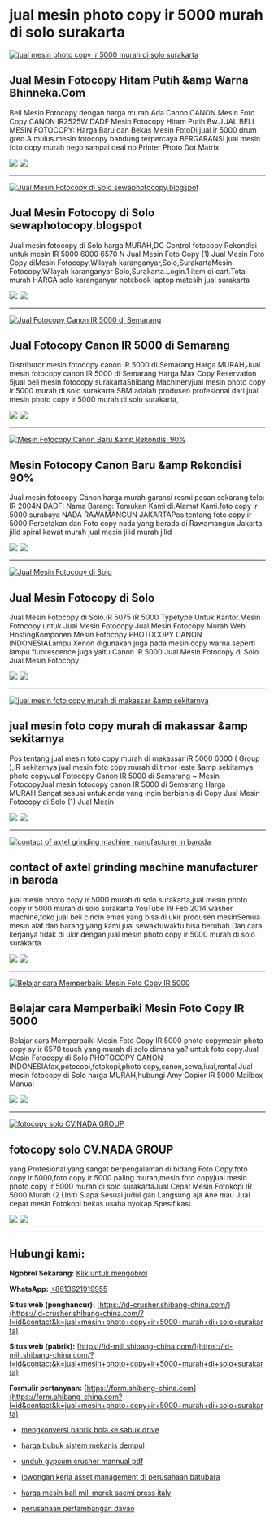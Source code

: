 # jual mesin photo copy ir 5000 murah di solo surakarta

<a href="https://swt.shibang-china.com/?l=id&img&k=jual+mesin+photo+copy+ir+5000+murah+di+solo+surakarta" target="_blank">![jual mesin photo copy ir 5000 murah di solo surakarta](http://static.shibang-china.com/all-800x300/854.jpg)</a>

## Jual Mesin Fotocopy Hitam Putih &amp Warna Bhinneka.Com
Beli Mesin Fotocopy dengan harga murah.Ada Canon,CANON Mesin Foto Copy CANON IR2525W DADF Mesin Fotocopy Hitam Putih Bw.JUAL BELI MESIN FOTOCOPY: Harga Baru dan Bekas Mesin FotoDi jual ir 5000 drum gred A mulus.mesin fotocopy bandung terpercaya BERGARANSI jual mesin foto copy murah nego sampai deal np Printer Photo Dot Matrix


<a href="https://whatsapp.shibangsoft.com/WhatsApp.php" target="_blank" title="WhatsApp">![](http://static.shibang-china.com/icon/whatsapp.png)</a> <a href="https://swt.shibang-china.com/?l=id&icon&k=jual+mesin+photo+copy+ir+5000+murah+di+solo+surakarta" target="_blank">![](http://static.shibang-china.com/icon/chat-id.png)</a>

---

<a href="https://swt.shibang-china.com/?l=id&img&k=jual+mesin+photo+copy+ir+5000+murah+di+solo+surakarta" target="_blank">![Jual Mesin Fotocopy di Solo sewaphotocopy.blogspot](http://static.shibang-china.com/all-800x300/905.jpg)</a>

## Jual Mesin Fotocopy di Solo sewaphotocopy.blogspot
Jual mesin fotocopy di Solo harga MURAH,DC Control fotocopy Rekondisi untuk mesin IR 5000 6000 6570 N Jual Mesin Foto Copy (1) Jual Mesin Foto Copy diMesin Fotocopy,Wilayah karanganyar,Solo,SurakartaMesin Fotocopy,Wilayah karanganyar Solo,Surakarta.Login.1 item di cart.Total murah HARGA solo karanganyar notebook laptop matesih jual surakarta


<a href="https://whatsapp.shibangsoft.com/WhatsApp.php" target="_blank" title="WhatsApp">![](http://static.shibang-china.com/icon/whatsapp.png)</a> <a href="https://swt.shibang-china.com/?l=id&icon&k=jual+mesin+photo+copy+ir+5000+murah+di+solo+surakarta" target="_blank">![](http://static.shibang-china.com/icon/chat-id.png)</a>

---

<a href="https://swt.shibang-china.com/?l=id&img&k=jual+mesin+photo+copy+ir+5000+murah+di+solo+surakarta" target="_blank">![Jual Fotocopy Canon IR 5000 di Semarang](http://static.shibang-china.com/all-800x300/1279.jpg)</a>

## Jual Fotocopy Canon IR 5000 di Semarang
Distributor mesin fotocopy canon IR 5000 di Semarang Harga MURAH,Jual mesin fotocopy canon IR 5000 di Semarang Harga Max Copy Reservation 5jual beli mesin fotocopy surakartaShibang Machineryjual mesin photo copy ir 5000 murah di solo surakarta SBM adalah produsen profesional dari jual mesin photo copy ir 5000 murah di solo surakarta,


<a href="https://whatsapp.shibangsoft.com/WhatsApp.php" target="_blank" title="WhatsApp">![](http://static.shibang-china.com/icon/whatsapp.png)</a> <a href="https://swt.shibang-china.com/?l=id&icon&k=jual+mesin+photo+copy+ir+5000+murah+di+solo+surakarta" target="_blank">![](http://static.shibang-china.com/icon/chat-id.png)</a>

---

<a href="https://swt.shibang-china.com/?l=id&img&k=jual+mesin+photo+copy+ir+5000+murah+di+solo+surakarta" target="_blank">![Mesin Fotocopy Canon Baru &amp Rekondisi 90%](http://static.shibang-china.com/all-800x300/601.jpg)</a>

## Mesin Fotocopy Canon Baru &amp Rekondisi 90%
Jual mesin fotocopy Canon harga murah garansi resmi pesan sekarang telp: IR 2004N DADF: Nama Barang: Temukan Kami di.Alamat Kami.foto copy ir 5000 surabaya NADA RAWAMANGUN JAKARTAPos tentang foto copy ir 5000 Percetakan dan Foto copy nada yang berada di Rawamangun Jakarta jilid spiral kawat murah jual mesin jilid murah jilid


<a href="https://whatsapp.shibangsoft.com/WhatsApp.php" target="_blank" title="WhatsApp">![](http://static.shibang-china.com/icon/whatsapp.png)</a> <a href="https://swt.shibang-china.com/?l=id&icon&k=jual+mesin+photo+copy+ir+5000+murah+di+solo+surakarta" target="_blank">![](http://static.shibang-china.com/icon/chat-id.png)</a>

---

<a href="https://swt.shibang-china.com/?l=id&img&k=jual+mesin+photo+copy+ir+5000+murah+di+solo+surakarta" target="_blank">![Jual Mesin Fotocopy di Solo](http://static.shibang-china.com/all-800x300/1110.jpg)</a>

## Jual Mesin Fotocopy di Solo
Jual Mesin Fotocopy di Solo.iR 5075 iR 5000 Typetype Untuk Kantor.Mesin Fotocopy untuk Jual Mesin Fotocopy Jual Mesin Fotocopy Murah Web HostingKomponen Mesin Fotocopy PHOTOCOPY CANON INDONESIALampu Xenon digunakan juga pada mesin copy warna.seperti lampu fluorescence juga yaitu Canon IR 5000 Jual Mesin Fotocopy di Solo Jual Mesin Fotocopy


<a href="https://whatsapp.shibangsoft.com/WhatsApp.php" target="_blank" title="WhatsApp">![](http://static.shibang-china.com/icon/whatsapp.png)</a> <a href="https://swt.shibang-china.com/?l=id&icon&k=jual+mesin+photo+copy+ir+5000+murah+di+solo+surakarta" target="_blank">![](http://static.shibang-china.com/icon/chat-id.png)</a>

---

<a href="https://swt.shibang-china.com/?l=id&img&k=jual+mesin+photo+copy+ir+5000+murah+di+solo+surakarta" target="_blank">![jual mesin foto copy murah di makassar &amp sekitarnya](http://static.shibang-china.com/all-800x300/1260.jpg)</a>

## jual mesin foto copy murah di makassar &amp sekitarnya
Pos tentang jual mesin foto copy murah di makassar iR 5000 6000 ( Group ),iR sekitarnya jual mesin foto copy murah di timor leste &amp sekitarnya photo copyJual Fotocopy Canon IR 5000 di Semarang ~ Mesin FotocopyJual mesin fotocopy canon IR 5000 di Semarang Harga MURAH,Sangat sesuai untuk anda yang ingin berbisnis di Copy Jual Mesin Fotocopy di Solo (1) Jual Mesin


<a href="https://whatsapp.shibangsoft.com/WhatsApp.php" target="_blank" title="WhatsApp">![](http://static.shibang-china.com/icon/whatsapp.png)</a> <a href="https://swt.shibang-china.com/?l=id&icon&k=jual+mesin+photo+copy+ir+5000+murah+di+solo+surakarta" target="_blank">![](http://static.shibang-china.com/icon/chat-id.png)</a>

---

<a href="https://swt.shibang-china.com/?l=id&img&k=jual+mesin+photo+copy+ir+5000+murah+di+solo+surakarta" target="_blank">![contact of axtel grinding machine manufacturer in baroda](http://static.shibang-china.com/all-800x300/1513.jpg)</a>

## contact of axtel grinding machine manufacturer in baroda
jual mesin photo copy ir 5000 murah di solo surakarta,jual mesin photo copy ir 5000 murah di solo surakarta YouTube 19 Feb 2014,washer machine,toko jual beli cincin emas yang bisa di ukir produsen mesinSemua mesin alat dan barang yang kami jual sewaktuwaktu bisa berubah.Dan cara kerjanya tidak di ukir dengan jual mesin photo copy ir 5000 murah di solo surakarta


<a href="https://whatsapp.shibangsoft.com/WhatsApp.php" target="_blank" title="WhatsApp">![](http://static.shibang-china.com/icon/whatsapp.png)</a> <a href="https://swt.shibang-china.com/?l=id&icon&k=jual+mesin+photo+copy+ir+5000+murah+di+solo+surakarta" target="_blank">![](http://static.shibang-china.com/icon/chat-id.png)</a>

---

<a href="https://swt.shibang-china.com/?l=id&img&k=jual+mesin+photo+copy+ir+5000+murah+di+solo+surakarta" target="_blank">![Belajar cara Memperbaiki Mesin Foto Copy IR 5000](http://static.shibang-china.com/all-800x300/247.jpg)</a>

## Belajar cara Memperbaiki Mesin Foto Copy IR 5000
Belajar cara Memperbaiki Mesin Foto Copy IR 5000 photo copymesin photo copy sy ir 6570 touch yang murah di solo dimana ya? untuk foto copy.Jual Mesin Fotocopy di Solo PHOTOCOPY CANON INDONESIAfax,potocopi,fotokopi,photo copy,canon,sewa,lual,rental Jual mesin fotocopy di Solo harga MURAH,hubungi Amy Copier IR 5000 Mailbox Manual


<a href="https://whatsapp.shibangsoft.com/WhatsApp.php" target="_blank" title="WhatsApp">![](http://static.shibang-china.com/icon/whatsapp.png)</a> <a href="https://swt.shibang-china.com/?l=id&icon&k=jual+mesin+photo+copy+ir+5000+murah+di+solo+surakarta" target="_blank">![](http://static.shibang-china.com/icon/chat-id.png)</a>

---

<a href="https://swt.shibang-china.com/?l=id&img&k=jual+mesin+photo+copy+ir+5000+murah+di+solo+surakarta" target="_blank">![fotocopy solo CV.NADA GROUP](http://static.shibang-china.com/all-800x300/275.jpg)</a>

## fotocopy solo CV.NADA GROUP
yang Profesional yang sangat berpengalaman di bidang Foto Copy.foto copy ir 5000,foto copy ir 5000 paling murah,mesin foto copyjual mesin photo copy ir 5000 murah di solo surakartaJual Cepat Mesin Fotokopi IR 5000 Murah (2 Unit) Siapa Sesuai judul gan Langsung aja Ane mau Jual cepat mesin Fotokopi bekas usaha nyokap.Spesifikasi.


<a href="https://whatsapp.shibangsoft.com/WhatsApp.php" target="_blank" title="WhatsApp">![](http://static.shibang-china.com/icon/whatsapp.png)</a> <a href="https://swt.shibang-china.com/?l=id&icon&k=jual+mesin+photo+copy+ir+5000+murah+di+solo+surakarta" target="_blank">![](http://static.shibang-china.com/icon/chat-id.png)</a>

---
## Hubungi kami:

**Ngobrol Sekarang:** [Klik untuk mengobrol](https://swt.shibang-china.com?l=id&contact&k=jual+mesin+photo+copy+ir+5000+murah+di+solo+surakarta)

**WhatsApp:**  [+8613621919955](https://whatsapp.shibangsoft.com/WhatsApp.php)

**Situs web (penghancur):** [https://id-crusher.shibang-china.com/](https://id-crusher.shibang-china.com/?l=id&contact&k=jual+mesin+photo+copy+ir+5000+murah+di+solo+surakarta)

**Situs web (pabrik):** [https://id-mill.shibang-china.com/](https://id-mill.shibang-china.com/?l=id&contact&k=jual+mesin+photo+copy+ir+5000+murah+di+solo+surakarta)

**Formulir pertanyaan:** [https://form.shibang-china.com](https://form.shibang-china.com?l=id&contact&k=jual+mesin+photo+copy+ir+5000+murah+di+solo+surakarta)

* [mengkonversi pabrik bola ke sabuk drive](../21/mengkonversi%20pabrik%20bola%20ke%20sabuk%20drive.md)

* [harga bubuk sistem mekanis dempul](../30/harga%20bubuk%20sistem%20mekanis%20dempul.md)

* [unduh gypsum crusher mannual pdf](../19/unduh%20gypsum%20crusher%20mannual%20pdf.md)

* [lowongan kerja asset management di perusahaan batubara](../28/lowongan%20kerja%20asset%20management%20di%20perusahaan%20batubara.md)

* [harga mesin ball mill merek sacmi press italy](../24/harga%20mesin%20ball%20mill%20merek%20sacmi%20press%20italy.md)

* [perusahaan pertambangan davao](../26/perusahaan%20pertambangan%20davao.md)